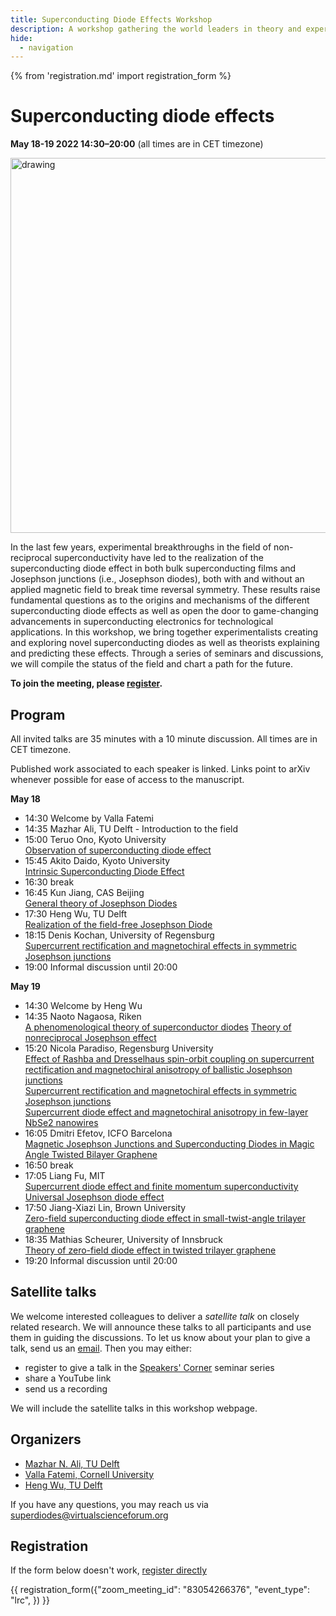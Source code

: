 ```yaml
---
title: Superconducting Diode Effects Workshop
description: A workshop gathering the world leaders in theory and experiments of superconducting diodes to discuss the status of the field and chart a path for the future. 
hide:
  - navigation
---
```

{% from 'registration.md' import registration_form %}
# Superconducting diode effects
**<time data-format="MMMM D YYYY H:mm" datetime="2022-05-17T14:30:00+00:00">May 18-19 2022 14:30</time>–<time data-format="H:mm" datetime="2022-03-31T20:00:00+00:00">20:00</time>** (all times are in <span id="timezone">CET</span> timezone)


<img src="https://user-images.githubusercontent.com/61348213/162299705-9d9c0a98-5e48-498c-ae3e-aba0070d3fd3.png" alt="drawing" width="600"/>

In the last few years, experimental breakthroughs in the field of non-reciprocal superconductivity have led to the realization of the superconducting diode effect in both bulk superconducting films and Josephson junctions (i.e., Josephson diodes), both with and without an applied magnetic field to break time reversal symmetry. These results raise fundamental questions as to the origins and mechanisms of the different superconducting diode effects as well as open the door to game-changing advancements in superconducting electronics for technological applications. In this workshop, we bring together experimentalists creating and exploring novel superconducting diodes as well as theorists explaining and predicting these effects. Through a series of seminars and discussions, we will compile the status of the field and chart a path for the future. 

<!-- ![](media/filename.png){ width=80% } -->

**To join the meeting, please [register](#registration).**



## Program

All invited talks are 35 minutes with a 10 minute discussion. All times are in <span id="timezone">CET</span> timezone.

Published work associated to each speaker is linked. Links point to arXiv whenever possible for ease of access to the manuscript.

**<time data-format="MMMM D" datetime="2022-05-18T14:00:00+00:00">May 18</time>**

- <time data-format="H:mm" datetime="2022-05-18T14:30:00+00:00">14:30</time> Welcome by Valla Fatemi
- <time data-format="H:mm" datetime="2022-05-18T14:35:00+00:00">14:35</time> Mazhar Ali, TU Delft - Introduction to the field
- <time data-format="H:mm" datetime="2022-05-18T15:00:00+00:00">15:00</time> Teruo Ono, Kyoto University <br/>
  [Observation of superconducting diode effect](https://www.nature.com/articles/s41586-020-2590-4)
- <time data-format="H:mm" datetime="2022-05-18T15:55:00+00:00">15:45</time> Akito Daido, Kyoto University <br/>
  [Intrinsic Superconducting Diode Effect](https://arxiv.org/abs/2106.03326)
- <time data-format="H:mm" datetime="2022-05-18T16:30:00+00:00">16:30</time> break
- <time data-format="H:mm" datetime="2022-05-18T16:45:00+00:00">16:45</time> Kun Jiang, CAS Beijing <br/>
  [General theory of Josephson Diodes](https://arxiv.org/abs/2112.08901v2)
- <time data-format="H:mm" datetime="2022-05-18T17:30:00+00:00">17:30</time> Heng Wu, TU Delft <br/>
  [Realization of the field-free Josephson Diode](https://arxiv.org/abs/2103.15809)
- <time data-format="H:mm" datetime="2022-05-18T18:15:00+00:00">18:15</time> Denis Kochan, University of Regensburg <br/>
  [Supercurrent rectification and magnetochiral effects in symmetric Josephson junctions](https://www.nature.com/articles/s41565%E2%80%90021%E2%80%9001009%E2%80%909)<br/>
- <time data-format="H:mm" datetime="2022-05-18T19:00:00+00:00">19:00</time> Informal discussion until <time data-format="H:mm" datetime="2022-05-18T20:00:00+00:00">20:00</time> <br/>

**<time data-format="MMMM D" datetime="2022-05-19T14:00:00+00:00">May 19</time>**

- <time data-format="H:mm" datetime="2022-05-19T14:30:00+00:00">14:30</time> Welcome by Heng Wu
- <time data-format="H:mm" datetime="2022-05-19T14:35:00+00:00">14:35</time> Naoto Nagaosa, Riken <br/>
  [A phenomenological theory of superconductor diodes](https://arxiv.org/abs/2106.03575v4)
  [Theory of nonreciprocal Josephson effect](https://arxiv.org/abs/2002.06458)
- <time data-format="H:mm" datetime="2022-05-19T15:20:00+00:00">15:20</time> Nicola Paradiso, Regensburg University <br/>
  [Effect of Rashba and Dresselhaus spin-orbit coupling on supercurrent rectification and magnetochiral anisotropy of ballistic Josephson junctions](https://arxiv.org/abs/2111.13983)<br/>
  [Supercurrent rectification and magnetochiral effects in symmetric Josephson junctions](https://www.nature.com/articles/s41565%E2%80%90021%E2%80%9001009%E2%80%909)<br/>
  [Supercurrent diode effect and magnetochiral anisotropy in few-layer NbSe2 nanowires](https://arxiv.org/abs/2110.15752)
- <time data-format="H:mm" datetime="2022-05-19T16:05:00+00:00">16:05</time> Dmitri Efetov, ICFO Barcelona <br/>
  [Magnetic Josephson Junctions and Superconducting Diodes in Magic Angle Twisted Bilayer Graphene](https://arxiv.org/abs/2110.01067)
- <time data-format="H:mm" datetime="2022-05-19T16:50:00+00:00">16:50</time> break
- <time data-format="H:mm" datetime="2022-05-19T17:05:00+00:00">17:05</time> Liang Fu, MIT <br/>
  [Supercurrent diode effect and finite momentum superconductivity](https://arxiv.org/abs/2106.01909v3)<br/>
  [Universal Josephson diode effect](https://arxiv.org/abs/2201.00831)
- <time data-format="H:mm" datetime="2022-05-19T17:50:00+00:00">17:50</time> Jiang-Xiazi Lin, Brown University <br/>
  [Zero-field superconducting diode effect in small-twist-angle trilayer graphene](https://arxiv.org/abs/2112.07841v2)
- <time data-format="H:mm" datetime="2022-05-19T18:35:00+00:00">18:35</time> Mathias Scheurer, University of Innsbruck <br/>
  [Theory of zero-field diode effect in twisted trilayer graphene](https://arxiv.org/abs/2112.09115v1)
- <time data-format="H:mm" datetime="2022-05-19T19:20:00+00:00">19:20</time> Informal discussion until <time data-format="H:mm" datetime="2022-05-19T20:00:00+00:00">20:00</time><br/>


## Satellite talks

We welcome interested colleagues to deliver a *satellite talk* on closely related research.
We will announce these talks to all participants and use them in guiding the discussions.
To let us know about your plan to give a talk, send us an [email](mailto:superdiodes@virtualscienceforum.org).
Then you may either:

- register to give a talk in the [Speakers' Corner](speakers-corner.md) seminar series
- share a YouTube link
- send us a recording

We will include the satellite talks in this workshop webpage.


## Organizers

* [Mazhar N. Ali, TU Delft](https://www.linkedin.com/in/profmaz/)
* [Valla Fatemi, Cornell University](https://fatemilab.aep.cornell.edu/)
* [Heng Wu, TU Delft](https://scholar.google.com/citations?user=muXxPsYAAAAJ&hl=en)

If you have any questions, you may reach us via [superdiodes@virtualscienceforum.org](mailto:superdiodes@virtualscienceforum.org)

## Registration

If the form below doesn't work, [register directly](https://virtualscienceforum-org.zoom.us/meeting/register/tZctcu2qqD0pHdKsx-nfWc-ilAyy-1XseA8I)

{{ registration_form({"zoom_meeting_id": "83054266376", "event_type": "lrc", }) }}
